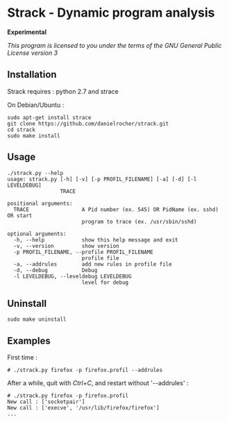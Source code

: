 
# Strack - Dynamic program analysis

**Experimental**

_This program is licensed to you under the terms of the GNU General Public License version 3_



## Installation

Strack requires : python 2.7 and strace

On Debian/Ubuntu :

    sudo apt-get install strace
    git clone https://github.com/danielrocher/strack.git
    cd strack
    sudo make install




## Usage

    ./strack.py --help
    usage: strack.py [-h] [-v] [-p PROFIL_FILENAME] [-a] [-d] [-l LEVELDEBUG]
                     TRACE
    
    positional arguments:
      TRACE                 A Pid number (ex. 545) OR PidName (ex. sshd) OR start
                            program to trace (ex. /usr/sbin/sshd)
    
    optional arguments:
      -h, --help            show this help message and exit
      -v, --version         show version
      -p PROFIL_FILENAME, --profile PROFIL_FILENAME
                            profile file
      -a, --addrules        add new rules in profile file
      -d, --debug           Debug
      -l LEVELDEBUG, --leveldebug LEVELDEBUG
                            level for debug


## Uninstall

    sudo make uninstall


## Examples


First time :

    # ./strack.py firefox -p firefox.profil --addrules


After a while, quit with *Ctrl+C*, and restart without '--addrules' :

    # ./strack.py firefox -p firefox.profil
    New call : ['socketpair']
    New call : ['execve', '/usr/lib/firefox/firefox']
    ...



